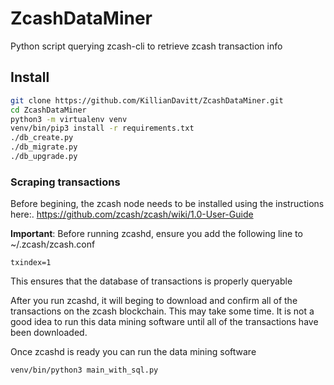 # ZcashDataMiner
Python script querying zcash-cli to retrieve zcash transaction info


## Install
```bash
git clone https://github.com/KillianDavitt/ZcashDataMiner.git
cd ZcashDataMiner
python3 -m virtualenv venv
venv/bin/pip3 install -r requirements.txt
./db_create.py
./db_migrate.py
./db_upgrade.py
```

### Scraping transactions
Before begining, the zcash node needs to be installed using the instructions here:. https://github.com/zcash/zcash/wiki/1.0-User-Guide

**Important**: Before running zcashd, ensure you add the following line to ~/.zcash/zcash.conf

```
txindex=1
```

This ensures that the database of transactions is properly queryable 

After you run zcashd, it will beging to download and confirm all of the transactions on the zcash blockchain. This may take some time.
It is not a good idea to run this data mining software until all of the transactions have been downloaded.


Once zcashd is ready you can run the data mining software

```bash
venv/bin/python3 main_with_sql.py
```

